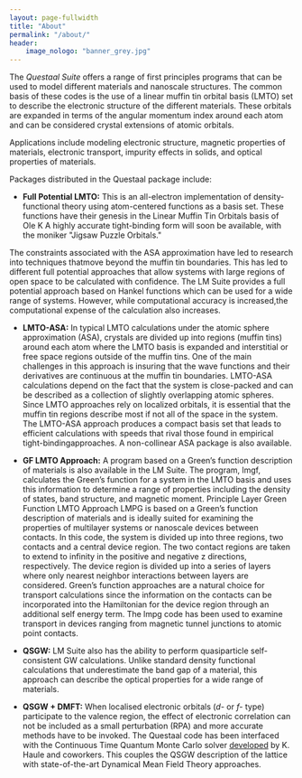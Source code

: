 ```yaml
---
layout: page-fullwidth
title: "About"
permalink: "/about/"
header:
    image_nologo: "banner_grey.jpg"
---
```


The *Questaal Suite* offers a range of first principles programs that can be used to model different materials and nanoscale structures. The common basis of these codes is the use of a linear muffin tin orbital basis (LMTO) set to describe the electronic structure of the different materials. These orbitals are expanded in terms of the angular momentum index around each atom and can be considered crystal extensions of atomic orbitals.

Applications include modeling electronic structure, magnetic properties of materials, electronic transport, impurity effects in solids, and optical properties of materials.

Packages distributed in the Questaal package include:

+ **Full Potential LMTO:**   This is an all-electron implementation of density-functional theory using atom-centered functions as a basis set.  These functions have their genesis in the Linear Muffin Tin Orbitals basis of Ole K
A highly accurate tight-binding form will soon be available, with the moniker "Jigsaw Puzzle Orbitals." 

The constraints associated with the ASA approximation have led to research into techniques thatmove beyond the muffin tin boundaries. This has led to different full potential approaches that allow systems with large regions of open space to be calculated with confidence. The LM Suite provides a full potential approach based on Hankel functions which can be used for a wide range of systems. However, while computational accuracy is increased,the computational expense of the calculation also increases.



+ **LMTO-ASA:** In typical LMTO calculations under the atomic sphere approximation (ASA), crystals are divided up into regions (muffin tins) around each atom where the LMTO basis is expanded and interstitial or free space regions outside of the muffin tins. One of the main challenges in this approach is insuring that the wave functions and their derivatives are continuous at the muffin tin boundaries. LMTO-ASA calculations depend on the fact that the system is close-packed and can be described as a collection of slightly overlapping atomic spheres. Since LMTO approaches rely on localized orbitals, it is essential that the muffin tin regions describe most if not all of the space in the system. The LMTO-ASA approach produces a compact basis set that leads to efficient calculations with speeds that rival those found in empirical tight-bindingapproaches. A non-collinear ASA package is also available.

+ **GF LMTO Approach:**  A program based on a Green’s function description of materials is also available in the LM Suite.
The program, lmgf, calculates the Green’s function for a system in the LMTO basis and uses this information to
determine a range of properties including the density of states, band structure, and magnetic moment.
Principle Layer Green Function LMTO Approach  LMPG is based on a Green’s function description of materials and is
ideally suited for examining the properties of multilayer systems or nanoscale devices between contacts. In this
code, the system is divided up into three regions, two contacts and a central device region. The two contact regions
are taken to extend to infinity in the positive and negative z directions, respectively. The device region is
divided up into a series of layers where only nearest neighbor interactions between layers are considered. Green’s
function approaches are a natural choice for transport calculations since the information on the contacts can be
incorporated into the Hamiltonian for the device region through an additional self energy term. The lmpg code has
been used to examine transport in devices ranging from magnetic tunnel junctions to atomic point contacts.

+ **QSGW:**   LM Suite also has the ability to perform quasiparticle self-consistent GW calculations. Unlike standard
density functional calculations that underestimate the band gap of a material, this approach can describe the optical
properties for a wide range of materials.

+ **QSGW + DMFT:** When localised electronic orbitals (*d-* or *f-* type) participate to the valence region, the effect of electronic correlation can not be included as a small perturbation (RPA) and more accurate methods have to be invoked. The Questaal code has been interfaced with the Continuous Time Quantum Monte Carlo solver [developed](http://journals.aps.org/prb/abstract/10.1103/PhysRevB.75.155113) by K. Haule and coworkers. This couples the QSGW description of the lattice with state-of-the-art Dynamical Mean Field Theory approaches.
